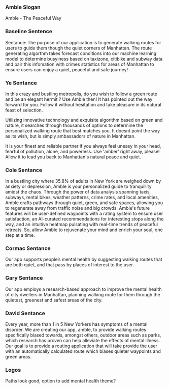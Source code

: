 ### Amble Slogan ###
Amble - The Peaceful Way

### Baseline Sentence ###
Sentance: The purpose of our application is to generate walking routes for users to guide them though the quiet corners of Manhattan. The route generating algorthm takes forecast conditions into our machine learning model to determine busyiness based on taxizone, citibike and subway data and pair this infomation with crimes statistics for areas of Manhattan to ensure users can enjoy a quiet, peaceful and safe journey!

### Ye Sentance ###
In this crazy and bustling metropolis, do you wish to follow a green route and be an elegant
hermit ? Use Amble then! It has pointed out the way forward for you. Follow it without
hesitation and take pleasure in its natural feast of selection.

Utilizing innovative technology and exquisite algorithm based on green and nature, it searches
through thousands of options to determine the personalized walking route that best matches
you. It doesnt point the way as its wish, but is simply ambassadors of nature in Manhattan.

It is your finest and reliable partner if you always feel uneasy in your head, fearful of pollution,
alone, and powerless. Use 'amber' right away, please! Allow it to lead you back to Manhattan's
natural peace and quiet.

### Cole Sentance ###
In a bustling city where 35.8% of adults in New York are weighed down by anxiety or depression, Amble is your personalized guide to tranquillity amidst the chaos. Through the power of data analysis spanning taxis, subways, rental bikes, weather patterns, crime rates, and local amenities, Amble crafts pathways through quiet, green, and safe spaces, allowing you to regenerate away from traffic noise and big crowds. Amble's future features will be user-defined waypoints with a rating system to ensure user satisfaction, an AI-curated recommendations for interesting stops along the way, and an intuitive heatmap pulsating with real-time trends of peaceful retreats. So, allow Amble to rejuvenate your mind and enrich your soul, one step at a time.

### Cormac Sentance ###
Our app supports people’s mental health by suggesting walking routes that are both quiet, and that pass by places of interest to the user.

### Gary Sentance ###
Our app employs a research-based approach to improve the mental health of city dwellers in Manhattan, planning walking route for them through the quietest, greenest and safest areas of the city.

### David Sentance ###
Every year, more than 1 in 5 New Yorkers has symptoms of a mental disorder.  We are creating our app, amble, to provide walking routes specifically biased towards, amongst others, outdoor areas such as parks, which research has proven can help alleviate the effects of mental illness. Our goal is to provide a routing application that will take provide the user with an automatically calculated route which biases quieter waypoints and green areas.

### Logos ###
Paths look good, option to add mental health theme?